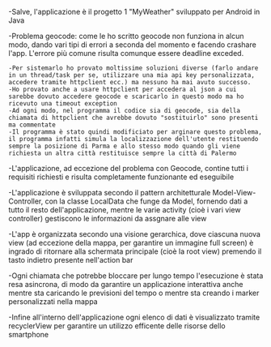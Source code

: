 -Salve, l'applicazione è il progetto 1 "MyWeather" sviluppato per Android in Java 

-Problema geocode: come le ho scritto geocode non funziona in alcun modo, dando vari tipi di errori a seconda del momento e facendo crashare l'app. L'errore più comune risulta comunque essere deadline exceded.

    -Per sistemarlo ho provato moltissime soluzioni diverse (farlo andare in un thread/task per se, utilizzare una mia api key personalizzata, accedere tramite httpclient ecc.) ma nessuno ha mai avuto successo.
    -Ho provato anche a usare httpclient per accedera al json a cui sarebbe dovuto accedere geocode e scaricarlo in questo modo ma ho ricevuto una timeout exception
    -Ad ogni modo, nel programma il codice sia di geocode, sia della chiamata di httpclient che avrebbe dovuto "sostituirlo" sono presenti ma commentate
    -Il programma è stato quindi modificiato per arginare questo problema, il programma infatti simula la localizzazione dell'utente restituendo sempre la posizione di Parma e allo stesso modo quando gli viene richiesta un altra città restituisce sempre la città di Palermo

-L'applicazione, ad eccezione del problema con Geocode, contine tutti i requisiti richiesti e risulta completamente funzionante ed eseguibile

-L'applicazione è sviluppata secondo il pattern architetturale Model-View-Controller, con la classe LocalData che funge da Model, fornendo dati a tutto il resto dell'applicazione, mentre le varie activity (cioè i vari view controller) gestiscono le informazioni da assgnare alle view

-L'app è organizzata secondo una visione gerarchica, dove ciascuna nuova view (ad eccezione della mappa, per garantire un immagine full screen) è ingrado di ritornare alla schermata principale (cioè la root view) premendo il tasto indietro presente nell'action bar

-Ogni chiamata che potrebbe bloccare per lungo tempo l'esecuzione è stata resa asincrona, di modo da garantire un applicazione interattiva anche mentre sta caricando le previsioni del tempo o mentre sta creando i marker personalizzati nella mappa

-Infine all'interno dell'applicazione ogni elenco di dati è visualizzato tramite recyclerView per garantire un utilizzo efficente delle risorse dello smartphone

